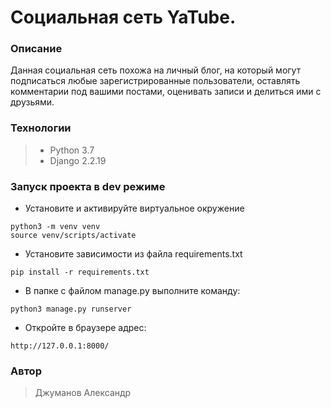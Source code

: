 ﻿# Социальная сеть YaTube.

### Описание
Данная социальная сеть похожа на личный блог, на который могут подписаться любые зарегистрированные пользователи, оставлять комментарии под вашими постами, оценивать записи и делиться ими с друзьями.

### Технологии
> - Python 3.7 
> - Django 2.2.19

### Запуск проекта в dev режиме
- Установите и активируйте виртуальное окружение 
```
python3 -m venv venv
source venv/scripts/activate
```
-  Установите зависимости из файла requirements.txt 
```
pip install -r requirements.txt
```
- В папке с файлом manage.py выполните команду: 
``` 
python3 manage.py runserver 
``` 
- Откройте в браузере адрес:
``` 
http://127.0.0.1:8000/
``` 
### Автор
> Джуманов Александр
